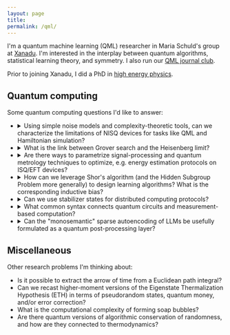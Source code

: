 ```yaml
---
layout: page
title:
permalink: /qml/
---
```


I'm a quantum machine learning (QML) researcher in Maria Schuld's
group at [Xanadu](https://www.xanadu.ai/). I'm interested in the
interplay between quantum algorithms, statistical learning theory, and
symmetry. I also run our
[QML journal club](https://heptar.ch/qml-jc).

Prior to joining Xanadu,
I did a PhD in [high energy physics](https://inspirehep.net/authors/1868975).

## Quantum computing

Some quantum computing questions I'd like to answer:

<ul>
<li><details>
  <summary>
Using simple noise models and complexity-theoretic tools, can we
  characterize the limitations of NISQ devices for tasks like QML and
  Hamiltonian simulation?
  </summary>
  <p>
  In Appendix F of <a href="https://arxiv.org/abs/2210.07234">Cheng, Cotler, Huang and
  Li (2022)</a>, they present a nice information-theoretic argument that, in
  the presence of depolarizing noise, shadow tomography is
  exponentially hard in the number of qubits. This same argument can
  be extended to Hamiltonian simulation and other types of QML,
  besides shadows. It would neat to understand and characterize these
  limitations since my intuition is that <a
  href="https://arxiv.org/abs/1801.00862">NISQ</a> is provably unable
  to do most of the things we hoped it would do.
  </p>
  </details></li>
  <li><details>
  <summary>
  What is the link between Grover search and the Heisenberg limit?
  </summary>
  <p>
  <a href="https://arxiv.org/abs/quant-ph/9605043">Grover search</a>
  can find a needle in an unstructured haystack of $N$ items in
  $O(\sqrt{N})$ steps. In fact, this is optimal by the <a
  href="https://arxiv.org/abs/quant-ph/9701001">BBBV lower
  bound</a>. There is similar quadratic speedup for <a
  href="https://arxiv.org/abs/quant-ph/0412078">quantum
  metrology</a>, which by Heisenberg's principle is also
  optimal. These two are probably the same; search is a discretized
  form of metrology.
  </p>
  </details></li>
  <li><details>
  <summary>
  Are there ways to parametrize signal-processing and quantum metrology
  techniques to optimize, e.g. energy estimation protocols on ISQ/EFT devices?
  </summary>
  <p>
  Grover search can 
  </p>
  </details></li>
  <li><details>
  <summary>
  How can we leverage Shor's algorithm (and the Hidden Subgroup
  Problem more generally) to design learning algorithms? What is the corresponding
  inductive bias?
  </summary>
  <p>
   TODO
  </p>
  </details></li>
  <li><details>
  <summary>
Can we use stabilizer states for distributed computing protocols?
  </summary>
  <p>
   TODO
  </p>
  </details></li>
    <li><details>
  <summary>
  What common syntax connects quantum circuits and
  measurement-based computation?
  </summary>
  <p>
   TODO
  </p>
  </details></li>
    <li><details>
  <summary>
Can the "monosemantic" sparse autoencoding of LLMs be usefully formulated as a
  quantum post-processing layer?
  </summary>
  <p>
   TODO
  </p>
  </details></li>
</ul>

## Miscellaneous

Other research problems I'm thinking about:

- Is it possible to extract the arrow of time from a Euclidean path
integral?
- Can we recast higher-moment versions of the Eigenstate Thermalization
  Hypothesis (ETH) in terms of pseudorandom states, quantum money, and/or
  error correction?
- What is the computational complexity of forming soap bubbles?
- Are there quantum versions of algorithmic conservation of
  randomness, and how are they connected to thermodynamics?
